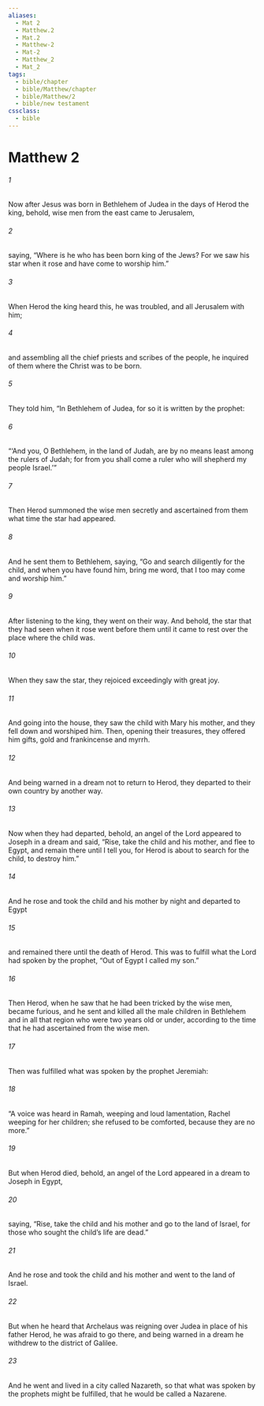 ```yaml
---
aliases:
  - Mat 2
  - Matthew.2
  - Mat.2
  - Matthew-2
  - Mat-2
  - Matthew_2
  - Mat_2
tags:
  - bible/chapter
  - bible/Matthew/chapter
  - bible/Matthew/2
  - bible/new testament
cssclass:
  - bible
---
```


# Matthew 2

###### 1
Now after Jesus was born in Bethlehem of Judea in the days of Herod the king, behold, wise men from the east came to Jerusalem,
###### 2
saying, “Where is he who has been born king of the Jews? For we saw his star when it rose and have come to worship him.”
###### 3
When Herod the king heard this, he was troubled, and all Jerusalem with him;
###### 4
and assembling all the chief priests and scribes of the people, he inquired of them where the Christ was to be born.
###### 5
They told him, “In Bethlehem of Judea, for so it is written by the prophet:
###### 6
“‘And you, O Bethlehem, in the land of Judah, are by no means least among the rulers of Judah; for from you shall come a ruler who will shepherd my people Israel.’”
###### 7
Then Herod summoned the wise men secretly and ascertained from them what time the star had appeared.
###### 8
And he sent them to Bethlehem, saying, “Go and search diligently for the child, and when you have found him, bring me word, that I too may come and worship him.”
###### 9
After listening to the king, they went on their way. And behold, the star that they had seen when it rose went before them until it came to rest over the place where the child was.
###### 10
When they saw the star, they rejoiced exceedingly with great joy.
###### 11
And going into the house, they saw the child with Mary his mother, and they fell down and worshiped him. Then, opening their treasures, they offered him gifts, gold and frankincense and myrrh.
###### 12
And being warned in a dream not to return to Herod, they departed to their own country by another way.
###### 13
Now when they had departed, behold, an angel of the Lord appeared to Joseph in a dream and said, “Rise, take the child and his mother, and flee to Egypt, and remain there until I tell you, for Herod is about to search for the child, to destroy him.”
###### 14
And he rose and took the child and his mother by night and departed to Egypt
###### 15
and remained there until the death of Herod. This was to fulfill what the Lord had spoken by the prophet, “Out of Egypt I called my son.”
###### 16
Then Herod, when he saw that he had been tricked by the wise men, became furious, and he sent and killed all the male children in Bethlehem and in all that region who were two years old or under, according to the time that he had ascertained from the wise men.
###### 17
Then was fulfilled what was spoken by the prophet Jeremiah:
###### 18
“A voice was heard in Ramah, weeping and loud lamentation, Rachel weeping for her children; she refused to be comforted, because they are no more.”
###### 19
But when Herod died, behold, an angel of the Lord appeared in a dream to Joseph in Egypt,
###### 20
saying, “Rise, take the child and his mother and go to the land of Israel, for those who sought the child’s life are dead.”
###### 21
And he rose and took the child and his mother and went to the land of Israel.
###### 22
But when he heard that Archelaus was reigning over Judea in place of his father Herod, he was afraid to go there, and being warned in a dream he withdrew to the district of Galilee.
###### 23
And he went and lived in a city called Nazareth, so that what was spoken by the prophets might be fulfilled, that he would be called a Nazarene.


